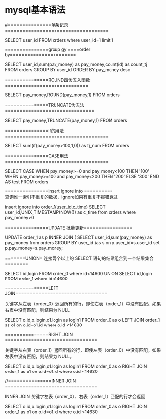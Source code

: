 # mysql基本语法
#===============单条记录====================================

SELECT user_id FROM orders where user_id=1 limit 1

===============group gy ====order by=======================

SELECT user_id,sum(pay_money) as pay_money,count(id) as count_tj  
FROM orders GROUP BY user_id ORDER BY pay_money desc

===============ROUND四舍五入函数=============================

SELECT pay_money,ROUND(pay_money,1)  FROM orders


===============TRUNCATE舍去法===============================

SELECT pay_money,TRUNCATE(pay_money,1)  FROM orders


===============if的用法====================================

SELECT sum(if(pay_money>100,1,0)) as tj_num FROM orders


===============CASE用法====================================


SELECT
CASE
WHEN pay_money>=0 and pay_money<100 THEN
    '100'
WHEN pay_money>=100 and pay_money<200 THEN
    '200'
ELSE
    '300'
END AS test 
FROM
    orders
    

===============insert ignore into ==========  
查询惟一索引不重复的数据，ignore如果有重复不报错跳过

insert ignore into order_1(user_id,c_time)
SELECT user_id,UNIX_TIMESTAMP(NOW()) as c_time 
from orders where pay_money>0



===============UPDATE 批量更新=================

UPDATE order_1 as p
  INNER JOIN
  (
    SELECT user_id,sum(pay_money) as pay_money from orders GROUP BY user_id
  )as s on  p.user_id=s.user_id
  set p.pay_money=s.pay_money;


=======UNION= 连接两个以上的 SELECT 语句的结果组合到一个结果集合========

SELECT id,login FROM order_0 where id<14600
UNION
SELECT id,login FROM order_1  where id<14600


===============LEFT JOIN================================

关键字从左表（order_0）返回所有的行，即使右表（order_1）中没有匹配。如果右表中没有匹配，则结果为 NULL

SELECT o.id,o.login,o1.login as login1 FROM order_0 as o 
LEFT JOIN order_1  as o1 on o.id=o1.id where o.id <14630

===============RIGHT JOIN ================================

关键字从右表（order_1）返回所有的行，即使左表（order_0）中没有匹配。如果左表中没有匹配，则结果为 NULL。

SELECT o.id,o.login,o1.login as login1 FROM order_0 as o 
RIGHT JOIN order_1  as o1 on o.id=o1.id where o.id <14630


//===============INNER JOIN ================================

INNER JOIN 关键字左表（order_0）、右表（order_1）匹配的行才会返回

SELECT o.id,o.login,o1.login as login1 FROM order_0 as o 
RIGHT JOIN order_1  as o1 on o.id=o1.id where o.id <14630


